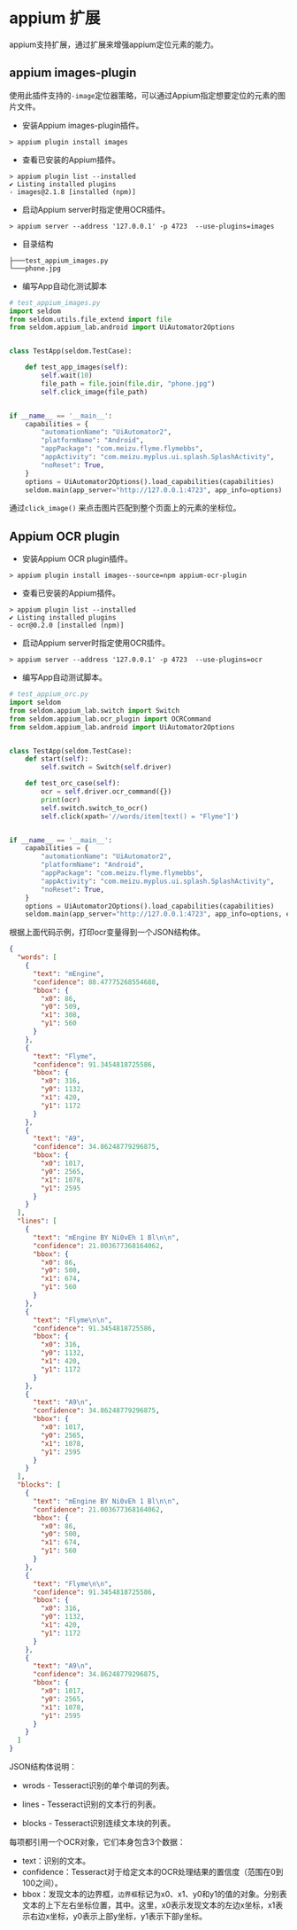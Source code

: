 # appium 扩展

appium支持扩展，通过扩展来增强appium定位元素的能力。

## appium images-plugin

使用此插件支持的`-image`定位器策略，可以通过Appium指定想要定位的元素的图片文件。

* 安装Appium images-plugin插件。

```shell
> appium plugin install images
```

* 查看已安装的Appium插件。

```shell
> appium plugin list --installed
✔ Listing installed plugins
- images@2.1.8 [installed (npm)]
```

* 启动Appium server时指定使用OCR插件。

```shell
> appium server --address '127.0.0.1' -p 4723  --use-plugins=images
```

* 目录结构

```tree
├───test_appium_images.py
└───phone.jpg
```

* 编写App自动化测试脚本

```python
# test_appium_images.py
import seldom
from seldom.utils.file_extend import file
from seldom.appium_lab.android import UiAutomator2Options


class TestApp(seldom.TestCase):

    def test_app_images(self):
        self.wait(10)
        file_path = file.join(file.dir, "phone.jpg")
        self.click_image(file_path)


if __name__ == '__main__':
    capabilities = {
        "automationName": "UiAutomator2",
        "platformName": "Android",
        "appPackage": "com.meizu.flyme.flymebbs",
        "appActivity": "com.meizu.myplus.ui.splash.SplashActivity",
        "noReset": True,
    }
    options = UiAutomator2Options().load_capabilities(capabilities)
    seldom.main(app_server="http://127.0.0.1:4723", app_info=options)
```

通过`click_image()` 来点击图片匹配到整个页面上的元素的坐标位。

## Appium OCR plugin

* 安装Appium OCR plugin插件。

```shell
> appium plugin install images--source=npm appium-ocr-plugin
```

* 查看已安装的Appium插件。

```shell
> appium plugin list --installed
✔ Listing installed plugins
- ocr@0.2.0 [installed (npm)]
```

* 启动Appium server时指定使用OCR插件。

```shell
> appium server --address '127.0.0.1' -p 4723  --use-plugins=ocr
```

* 编写App自动测试脚本。

```python
# test_appium_orc.py
import seldom
from seldom.appium_lab.switch import Switch
from seldom.appium_lab.ocr_plugin import OCRCommand
from seldom.appium_lab.android import UiAutomator2Options


class TestApp(seldom.TestCase):
    def start(self):
        self.switch = Switch(self.driver)

    def test_orc_case(self):
        ocr = self.driver.ocr_command({})
        print(ocr)
        self.switch.switch_to_ocr()
        self.click(xpath='//words/item[text() = "Flyme"]')


if __name__ == '__main__':
    capabilities = {
        "automationName": "UiAutomator2",
        "platformName": "Android",
        "appPackage": "com.meizu.flyme.flymebbs",
        "appActivity": "com.meizu.myplus.ui.splash.SplashActivity",
        "noReset": True,
    }
    options = UiAutomator2Options().load_capabilities(capabilities)
    seldom.main(app_server="http://127.0.0.1:4723", app_info=options, extensions=[OCRCommand])
```

根据上面代码示例，打印ocr变量得到一个JSON结构体。

```json
{
  "words": [
    {
      "text": "mEngine",
      "confidence": 88.47775268554688,
      "bbox": {
        "x0": 86,
        "y0": 509,
        "x1": 308,
        "y1": 560
      }
    },
    {
      "text": "Flyme",
      "confidence": 91.3454818725586,
      "bbox": {
        "x0": 316,
        "y0": 1132,
        "x1": 420,
        "y1": 1172
      }
    },
    {
      "text": "A9",
      "confidence": 34.86248779296875,
      "bbox": {
        "x0": 1017,
        "y0": 2565,
        "x1": 1078,
        "y1": 2595
      }
    }
  ],
  "lines": [
    {
      "text": "mEngine BY Ni0vEh 1 Bl\n\n",
      "confidence": 21.003677368164062,
      "bbox": {
        "x0": 86,
        "y0": 500,
        "x1": 674,
        "y1": 560
      }
    },
    {
      "text": "Flyme\n\n",
      "confidence": 91.3454818725586,
      "bbox": {
        "x0": 316,
        "y0": 1132,
        "x1": 420,
        "y1": 1172
      }
    },
    {
      "text": "A9\n",
      "confidence": 34.86248779296875,
      "bbox": {
        "x0": 1017,
        "y0": 2565,
        "x1": 1078,
        "y1": 2595
      }
    }
  ],
  "blocks": [
    {
      "text": "mEngine BY Ni0vEh 1 Bl\n\n",
      "confidence": 21.003677368164062,
      "bbox": {
        "x0": 86,
        "y0": 500,
        "x1": 674,
        "y1": 560
      }
    },
    {
      "text": "Flyme\n\n",
      "confidence": 91.3454818725586,
      "bbox": {
        "x0": 316,
        "y0": 1132,
        "x1": 420,
        "y1": 1172
      }
    },
    {
      "text": "A9\n",
      "confidence": 34.86248779296875,
      "bbox": {
        "x0": 1017,
        "y0": 2565,
        "x1": 1078,
        "y1": 2595
      }
    }
  ]
}
```

JSON结构体说明：

* wrods - Tesseract识别的单个单词的列表。

* lines - Tesseract识别的文本行的列表。

* blocks - Tesseract识别连续文本块的列表。

每项都引用一个OCR对象，它们本身包含3个数据：

- text：识别的文本。
- confidence：Tesseract对于给定文本的OCR处理结果的置信度（范围在0到100之间）。
- bbox：发现文本的边界框，`边界框`标记为x0、x1、y0和y1的值的对象。分别表文本的上下左右坐标位置，其中。这里，x0表示发现文本的左边x坐标，x1表示右边x坐标，y0表示上部y坐标，y1表示下部y坐标。

